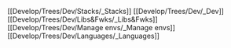 [[Develop/Trees/Dev/Stacks/_Stacks]]
[[Develop/Trees/Dev/_Dev]]
[[Develop/Trees/Dev/Libs&Fwks/_Libs&Fwks]]
[[Develop/Trees/Dev/Manage envs/_Manage envs]]
[[Develop/Trees/Dev/Languages/_Languages]]